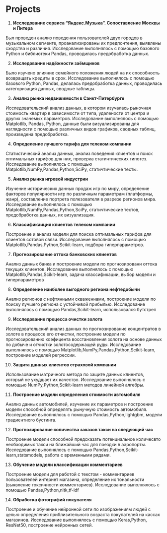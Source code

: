 # Projects

1. **Исследование сервиса “Яндекс.Музыка”. Сопоставление Москвы и Питера** 

Был проведен анализ поведения пользователей двух городов в музыкальном сегменте, проанализированы их предпочтения, выявлены сходства и различия. Исследование выполнялось с помощью базового Python и библиотеки Pandas, проводилась предобработка данных.

2. **Исследование надёжности заёмщиков** 

Было изучено влияние семейного положения людей на их способность возвращать кредиты в срок. Исследование выполнялось с помощью базового Python, Pandas, делалась предобработка данных, проводилась категоризация данных, сводные таблицы. 

3. **Анализ рынка недвижимости в Санкт-Питербурге**	

Исследовательский анализ данных, в котором изучалась рыночная стоимость квартир в зависимости от типа, удалености от центра и других значемых параметров.  Исследование выполнялось с помощью Matplotlib, Pandas, Python, данные были визуализированы для наглядности с помощью различных видов графиков, сводных таблиц, произведена предобработка.

4. **Определение лучшего тарифа для телеком компании**	

Статистический анализ данных, анализ поведения клиентов и поиск оптимальных тарифов для них, проверка статичтических гипотез. Исследование выполнялось с помощью Matplotlib,NumPy,Pandas,Python,SciPy, статичтические тесты.

5. **Анализ рынка игровой индустрии**

Изучение исторических данных продаж игр по миру, определение факторов популярности игр по различным параметрам (платформы, жанр), составление портрета полезователя в разрезе регионов мира. Исследование выполнялось с помощью Matplotlib,NumPy,Pandas,Python,SciPy, статичтические тестов, предобработка данных, их визуализация.
							
6. **Классификаиция клиентов телеком компании**

Построение и анализ модели для поиска оптимальных тарифов для клиентов сотовой связи. Исследование выполнялось с помощью Matplotlib,Pandas,Python,Scikit-learn, подбора гиперпараметров.

7. **Прогнозирование оттока банковских клиентов**

Анализ данных банка и построение модели по прогнозировани оттока текущих клиентов. Исследование выполнялось с помощью Matplotlib,Pandas,Scikit-learn, задача классификации, выбор модели и гиперпараметров	

8. **Определение наиболее выгодного региона нефтедобычи**	

Анализ регионов с нефтянными скваженнами, построение модели по поиску лучшего региона с устойчивой прибылью. Исследование выполнялось с помощью Pandas,Scikit-learn, использовался бутстреп

9. **Исследование процесса очистки золота**	

Исследовательский анализ данных по прогнозирование концентратов в золоте в процессе его отчистки, построение модели по прогнозированию коэфицента восстановления золота на основе данных по добыче и отчистки золотосодержащей руды. Исследование выполнялось с помощью Matplotlib,NumPy,Pandas,Python,Scikit-learn, построение моделей регрессии.	

10. **Защита данных клиентов страховой компании**	

Использование матричного метода по защите данных клиентов, который не ухудшает их качество. Исследование выполнялось с помощью NumPy,Python,Scikit-learn методов линейной алгебры.

11. **Построение модели определения стоимости автомобиля**	

Анализ данных автомобилей, изучение их параметров и построение модели способной определять рынучную стоимость автомобиля. Исследование выполнялось с помощью  Pandas,Python,lightgbm, модели градиентного бустинга.

12. **Прогнозирование количества заказов такси на следующий час**	

Построение модели способной предсказать потенциальное количесвто необходимых такси на ближайший час для поездки в аэропорты. Исследование выполнялось с помощью Pandas,Python,Scikit-learn,statsmodels, работа с временными рядами.

13. **Обучение модели классификации комментариев**	

Построение модели для работой с текстом - комментариев пользователей интернет магазина, определение их тональности (выявление токсичности комментариев). Исследование выполнялось с помощью Pandas,Python,nltk,tf-idf

14. **Обработка фотографий покупателя**	

Построение и обучение нейронной сети по изображениям людей с целью определения приблизительного возраста покупателей на кассах магазинов. Исследование выполнялось с помощью Keras,Python, ResNet50, построение нейронных сетей.
